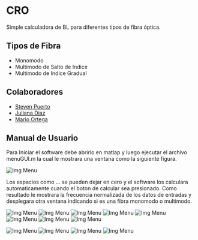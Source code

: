 # CRO #
Simple calculadora de BL para diferentes tipos de fibra óptica.

## Tipos de Fibra ##
- Monomodo
- Multimodo de Salto de Indice
- Multimodo de Indice Gradual

## Colaboradores ##
- [Steven Puerto](https://github.com/stevenn2012)
- [Juliana Diaz](https://github.com/julidr)
- [Mario Ortega](https://github.com/bellyoz)

## Manual de Usuario ##
Para Iniciar el software debe abrirlo en matlap y luego ejecutar el archivo menuGUI.m
la cual le mostrara una ventana como la siguiente figura.

![Img Menu](/imgreadme/menugui.PNG)

Los espacios como ... se pueden dejar en cero y el software los calculara automaticamente
cuando el boton de calcular sea presionado. Como resultado le mostrara la frecuencia normalizada
de los datos de entradas y desplegara otra ventana indicando si es una fibra monomodo o multimodo.

![Img Menu](/imgreadme/saltodeindice.PNG)
![Img Menu](/imgreadme/saltodeindice2.PNG)
![Img Menu](/imgreadme/saltodeindice3.PNG)
![Img Menu](/imgreadme/saltodeindice4.PNG)
![Img Menu](/imgreadme/indicegradual.PNG)
![Img Menu](/imgreadme/indicegradual1.PNG)
![Img Menu](/imgreadme/indicegradual2.PNG)
![Img Menu](/imgreadme/indicegradual3.PNG)

![Img Menu](/imgreadme/menuguimono.PNG)
![Img Menu](/imgreadme/monomodo1.PNG)
![Img Menu](/imgreadme/monomodo2.PNG)
![Img Menu](/imgreadme/monomodo3.PNG)